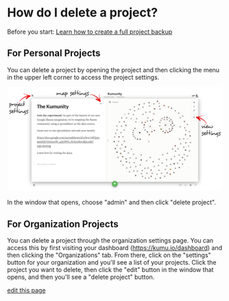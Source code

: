 # How do I delete a project?

<p class="alert alert-danger">
Before you start: <a class="alert-link" href="/guides/blueprints.html#project-backups">Learn how to create a full project backup</a>
</p>

## For Personal Projects
You can delete a project by opening the project and then clicking the menu in the upper left corner to access the project settings.

![](/images/settings-locations.jpg)

In the window that opens, choose "admin" and then click "delete project".

## For Organization Projects
You can delete a project through the organization settings page. You can access this by first visiting your dashboard (https://kumu.io/dashboard) and then clicking the "Organizations" tab. From there, click on the "settings" button for your organization and you'll see a list of your projects. Click the project you want to delete, then click the "edit" button in the window that opens, and then you'll see a "delete project" button.

<span class="edit-link"><a href="https://github.com/kumu/docs/blob/master/faq/how-do-i-delete-a-project.md" target="_blank"><i class="fa fa-github"></i> edit this page</a></span>
